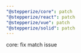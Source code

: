```yaml
---
"@stepperize/core": patch
"@stepperize/react": patch
"@stepperize/vue": patch
"@stepperize/solid": patch
---
```


core: fix match issue
